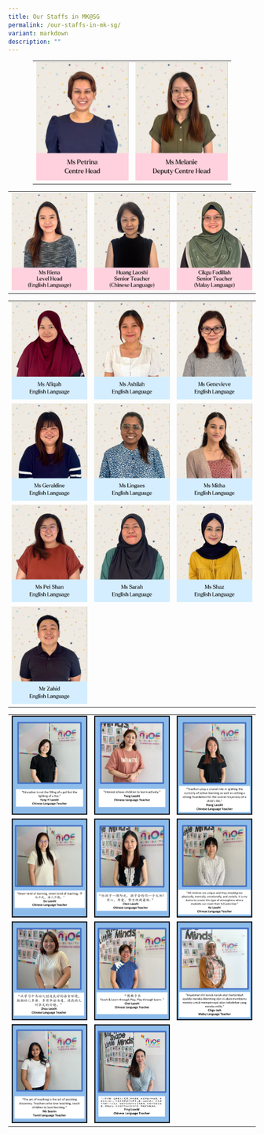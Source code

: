 ```yaml
---
title: Our Staffs in MK@SG
permalink: /our-staffs-in-mk-sg/
variant: markdown
description: ""
---
```

<table style="border-collapse: collapse; width: 80%; margin-left: auto; margin-right: auto;">
<tbody>
<tr>
<td style="width: 50%;"><img src="/images/MOE Kindergarten/1__Ms_Petrina.jpg"></td>
<td style="width: 50%;"><img src="/images/MOE Kindergarten/2__ms_melanie.jpg"></td>
</tr>

</tbody>
</table>
<table style="border-collapse: collapse; width: 100%;">
<tbody>
<tr>
<td style="width: 33.3333%;"><img src="/images/MOE Kindergarten/3__Ms_Riena.jpg"></td>
<td style="width: 33.3333%;"><img src="/images/MOE Kindergarten/4__Huang_Laoshi.jpg"></td>
<td style="width: 33.3333%;"><img src="/images/MOE Kindergarten/5__Cikgu_Fadillah.jpg"></td>
</tr>
<tr>
</tr></tbody></table><table style="border-collapse: collapse; width: 100%;">
<tbody>
<tr>
<td style="width: 33.3333%;"><img src="/images/MOE Kindergarten/6__Ms_Afiqah.jpg"></td>
<td style="width: 33.3333%;"><img src="/images/MOE Kindergarten/7__Ms_Ashilah.jpg"></td>
<td style="width: 33.3333%;"><img src="/images/MOE Kindergarten/8__Ms_Genevieve.jpg"></td>
</tr>
<tr>
<td style="width: 33.3333%;"><img src="/images/MOE Kindergarten/9__Ms_Geraldine.jpg"></td>
<td style="width: 33.3333%;"><img src="/images/MOE Kindergarten/10__Ms_Lingaes.jpg"></td>
<td style="width: 33.3333%;"><img src="/images/MOE Kindergarten/11__Ms_Mitha.jpg"></td>
</tr>
<tr>
<td style="width: 33.3333%;"><img src="/images/MOE Kindergarten/12__Ms_Pei_Shan.jpg"></td>
<td style="width: 33.3333%;"><img src="/images/MOE Kindergarten/13__Ms_Sarah.jpg"></td>
<td style="width: 33.3333%;"><img src="/images/MOE Kindergarten/14__Ms_Shaz.jpg"></td>
</tr>
<tr>
<td style="width: 33.3333%;"><img src="/images/MOE Kindergarten/15__Mr_Zahid.jpg"></td>
<td style="width: 33.3333%;">&nbsp;</td>
<td style="width: 33.3333%;">&nbsp;</td>
</tr>
</tbody>
</table>

<table style="border-collapse: collapse; width: 100%;">
<tbody>
<tr>
<td style="width: 33.3333%;"><img src="/images/MOE Kindergarten/yangyilaoshi_cl.png"></td>
<td style="width: 33.3333%;"><img src="/images/MOE Kindergarten/Yang_CL.png"></td>
<td style="width: 33.3333%;"><img src="/images/MOE Kindergarten/Hong_Laoshi_cl.png"></td>
</tr>
<tr>
<td style="width: 33.3333%;"><img src="/images/MOE Kindergarten/Du_Laoshi.png"></td>
<td style="width: 33.3333%;"><img src="/images/MOE Kindergarten/Chen_Laoshi.png"></td>
<td style="width: 33.3333%;"><img src="/images/MOE Kindergarten/Ke_Laoshi.png"></td>
</tr>
<tr>
<td style="width: 33.3333%;"><img src="/images/MOE Kindergarten/Zhou_Laoshi.png"></td>
<td style="width: 33.3333%;"><img src="/images/MOE Kindergarten/Chai_Laoshi.png"></td>
<td style="width: 33.3333%;"><img src="/images/MOE Kindergarten/Cikgu_Izah.png"></td>
</tr>
<tr>
<td style="width: 33.3333%;"><img src="/images/MOE Kindergarten/Ms_Seerin.png"></td>
<td style="width: 33.3333%;"><img src="/images/MOE Kindergarten/Yinglaoshi.png"></td>
<td style="width: 33.3333%;">&nbsp;</td>
</tr>
</tbody>
</table>